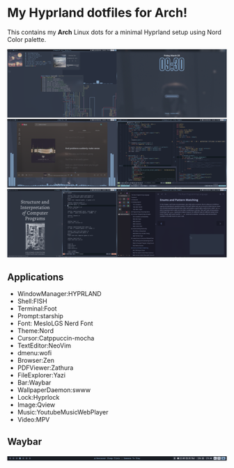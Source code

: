 # My Hyprland dotfiles for Arch!

This contains my **Arch** Linux dots for a minimal Hyprland setup using Nord Color palette.

<img src="https://github.com/dijith-481/dotfiles/blob/main/assets/view.png" width = "50%"><img src="https://github.com/dijith-481/dotfiles/blob/main/assets/hyprlock.png" width = "50%"><img src="https://github.com/dijith-481/dotfiles/blob/main/assets/ytm.png" width = "50%"><img src="https://github.com/dijith-481/dotfiles/blob/main/assets/nvim.png" width = "50%"><img src="https://github.com/dijith-481/dotfiles/blob/main/assets/zathura.png" width = "50%"><img src="https://github.com/dijith-481/dotfiles/blob/main/assets/zen.png" width = "50%">

## Applications

- WindowManager:HYPRLAND
- Shell:FISH
- Terminal:Foot
- Prompt:starship
- Font: MesloLGS Nerd Font
- Theme:Nord
- Cursor:Catppuccin-mocha
- TextEditor:NeoVim
- dmenu:wofi
- Browser:Zen
- PDFViewer:Zathura
- FileExplorer:Yazi
- Bar:Waybar
- WallpaperDaemon:swww
- Lock:Hyprlock
- Image:Qview
- Music:YoutubeMusicWebPlayer
- Video:MPV

## Waybar

<img src="https://github.com/dijith-481/dotfiles/blob/main/assets/waybar.png" >
